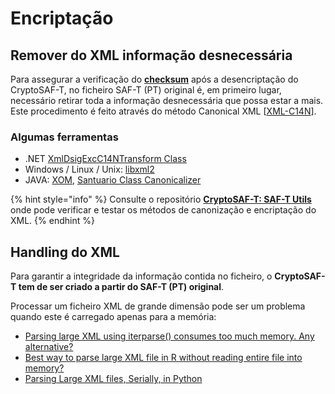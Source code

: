 # Encriptação

## Remover do XML informação desnecessária

Para assegurar a verificação do [**checksum**](../saf-t-pt/checksum.md) após a desencriptação do CryptoSAF-T, no ficheiro SAF-T \(PT\) original é, em primeiro lugar, necessário retirar toda a informação desnecessária que possa estar a mais. Este procedimento é feito através do método Canonical XML \[[XML-C14N](https://www.w3.org/TR/xml-exc-c14n/#ref-XML-C14N)\].

### Algumas ferramentas

* .NET [XmlDsigExcC14NTransform Class](https://docs.microsoft.com/en-us/dotnet/api/system.security.cryptography.xml.xmldsigexcc14ntransform?view=dotnet-plat-ext-3.1)
* Windows / Linux / Unix: [libxml2](https://www.aleksey.com/xmlsec/c14n.html)
* JAVA: [XOM](https://github.com/elharo/xom/), [Santuario Class Canonicalizer](http://santuario.apache.org/Java/api/org/apache/xml/security/c14n/Canonicalizer.html)

{% hint style="info" %}
Consulte o repositório [**CryptoSAF-T: SAF-T Utils**](https://github.com/assoft-portugal/CryptoSAF-T-SAF-T-Utils) onde pode verificar e testar os métodos de canonização e encriptação do XML.
{% endhint %}

## Handling do XML

Para garantir a integridade da informação contida no ficheiro, o **CryptoSAF-T tem de ser criado a partir do SAF-T \(PT\) original**.

Processar um ficheiro XML de grande dimensão pode ser um problema quando este é carregado apenas para a memória:

* [Parsing large XML using iterparse\(\) consumes too much memory. Any alternative?](https://stackoverflow.com/questions/7972823/parsing-large-xml-using-iterparse-consumes-too-much-memory-any-alternative)
* [Best way to parse large XML file in R without reading entire file into memory?](https://stackoverflow.com/questions/45393106/best-way-to-parse-large-xml-file-in-r-without-reading-entire-file-into-memory)
* [Parsing Large XML files, Serially, in Python](http://boscoh.com/programming/reading-xml-serially.html)

